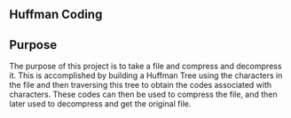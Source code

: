 Huffman Coding
------
## Purpose
The purpose of this project is to take a file and compress and decompress it. This is accomplished by building a Huffman Tree using the characters
in the file and then traversing this tree to obtain the codes associated with characters. These codes can then be used to compress the file, and then 
later used to decompress and get the original file.
